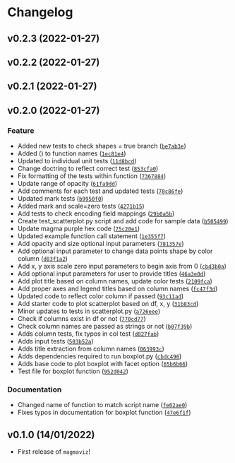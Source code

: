 # Changelog

<!--next-version-placeholder-->

## v0.2.3 (2022-01-27)


## v0.2.2 (2022-01-27)


## v0.2.1 (2022-01-27)


## v0.2.0 (2022-01-27)
### Feature
* Added new tests to check shapes = true branch ([`be7ab3e`](https://github.com/UBC-MDS/magmaviz/commit/be7ab3e459286d676349937475d61b590c614b52))
* Added () to function names ([`1ec81e4`](https://github.com/UBC-MDS/magmaviz/commit/1ec81e4a90eae629034f8bc2546a3775024da4c6))
* Updated to individual unit tests ([`11d8bcd`](https://github.com/UBC-MDS/magmaviz/commit/11d8bcdf8a9a0f06c94e5d19c73c0a0e3d489db5))
* Change doctring to reflect correct test ([`853cfa0`](https://github.com/UBC-MDS/magmaviz/commit/853cfa0aa2d18c0d7859f05f91a1ea251572b0b5))
* Fix formatting of the tests within function ([`7367884`](https://github.com/UBC-MDS/magmaviz/commit/7367884561278d016bbb647861399616d9d69b3d))
* Update range of opacity ([`61fa9dd`](https://github.com/UBC-MDS/magmaviz/commit/61fa9dd238da264a40ebc2b3942ae2129ca4df28))
* Add comments for each test and updated tests ([`78c86fe`](https://github.com/UBC-MDS/magmaviz/commit/78c86fe22dd3133d0960d904892ff641205092a0))
* Updated mark tests ([`b9950f0`](https://github.com/UBC-MDS/magmaviz/commit/b9950f0532d7da4089812468cd6863417d027e28))
* Added mark and scale=zero tests ([`4271b15`](https://github.com/UBC-MDS/magmaviz/commit/4271b15e344012ebd04fe4f582c8e304a2598f30))
* Add tests to check encoding field mappings ([`29b0a5b`](https://github.com/UBC-MDS/magmaviz/commit/29b0a5b1beab20bbad436c3ec1d7bc60d17f96c6))
* Create test_scatterplot.py script and add code for sample data ([`b505499`](https://github.com/UBC-MDS/magmaviz/commit/b5054996887bd0d61bfc347d60b4834610b18e30))
* Update magma purple hex code ([`75c20e1`](https://github.com/UBC-MDS/magmaviz/commit/75c20e15ee04a66b42b35e46427dc8c8b1d7b948))
* Updated example function call statement ([`1e355f7`](https://github.com/UBC-MDS/magmaviz/commit/1e355f7eef063308fcfa7b3a0e455dcec4a96230))
* Add opacity and size optional input parameters ([`781357e`](https://github.com/UBC-MDS/magmaviz/commit/781357e030bdb4d79e756b4f4697a438fc30a38d))
* Add optional input parameter to change data points shape by color column ([`d83f1a2`](https://github.com/UBC-MDS/magmaviz/commit/d83f1a22941a217514c161532963d6214e459810))
* Add x, y axis scale zero input parameters to begin axis from 0 ([`cbd3b0a`](https://github.com/UBC-MDS/magmaviz/commit/cbd3b0a06cd52fca93e7e1711f9021ba192b997f))
* Add optional input parameters for user to provide titles ([`46a3e8d`](https://github.com/UBC-MDS/magmaviz/commit/46a3e8d302f418f7fa514817900eee5cfdc1aa20))
* Add plot title based on column names, update color tests ([`2109fca`](https://github.com/UBC-MDS/magmaviz/commit/2109fca61c931d037b2ddfe86c943f10cecc2732))
* Add proper axes and legend titles based on column names ([`fc47f3d`](https://github.com/UBC-MDS/magmaviz/commit/fc47f3d36d31bef1a4d49499bd43b3e78f82d3ec))
* Updated code to reflect color column if passed ([`93c11ad`](https://github.com/UBC-MDS/magmaviz/commit/93c11ad8f5fe691ec24aaca143cb4928510fe079))
* Add starter code to plot scatterplot based on df, x, y ([`31b83cd`](https://github.com/UBC-MDS/magmaviz/commit/31b83cd07e150af5e0f8220122d23dee0ca4d7ac))
* Minor updates to tests in  scatterplot.py ([`a726eee`](https://github.com/UBC-MDS/magmaviz/commit/a726eeeedeb466abdf4f60aa2281dc46ec1ee764))
* Check if columns exist in df or not ([`770cd77`](https://github.com/UBC-MDS/magmaviz/commit/770cd77fdbe991350272fdeeb7c3bd148da5eead))
* Check column names are passed as strings or not ([`b07f39b`](https://github.com/UBC-MDS/magmaviz/commit/b07f39b2267208458bc3f4d8c9e007bef83c6690))
* Adds column tests, fix typos in col test ([`d827fab`](https://github.com/UBC-MDS/magmaviz/commit/d827fab287bf11eecb50cea1c28aabced3de68ab))
* Adds input tests ([`503b52a`](https://github.com/UBC-MDS/magmaviz/commit/503b52ac3656d1d5835eefe43ed340104bcd1468))
* Adds title extraction from column names ([`063993c`](https://github.com/UBC-MDS/magmaviz/commit/063993c9d381233ed53739c16543beb7a6b4c4cf))
* Adds dependencies required to run boxplot.py ([`cbdc496`](https://github.com/UBC-MDS/magmaviz/commit/cbdc4963d236033700a380ee3a63c9f30bfffba7))
* Adds base code to plot boxplot with facet option ([`65b6b66`](https://github.com/UBC-MDS/magmaviz/commit/65b6b66ccd2f715075d74c26bfb98d13273288c2))
* Test file for boxplot function ([`952d042`](https://github.com/UBC-MDS/magmaviz/commit/952d042eab38122e432a01cb7878fc0dbb327f25))

### Documentation
* Changed name of function to match script name ([`fe02ae0`](https://github.com/UBC-MDS/magmaviz/commit/fe02ae0058d1cd4f971047a21d5bd19eb1bc620e))
* Fixes typos in documentation for boxplot function ([`47e6f1f`](https://github.com/UBC-MDS/magmaviz/commit/47e6f1ff9decc5633aed68fc261dfef7d69dd8b2))

## v0.1.0 (14/01/2022)

- First release of `magmaviz`!